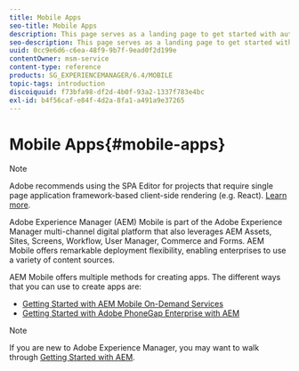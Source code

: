 ```yaml
---
title: Mobile Apps
seo-title: Mobile Apps
description: This page serves as a landing page to get started with authoring, developing, and administering mobile apps.
seo-description: This page serves as a landing page to get started with authoring, developing, and administering mobile apps.
uuid: 0cc9e6d6-c6ea-48f9-9b7f-9ead0f2d199e
contentOwner: msm-service
content-type: reference
products: SG_EXPERIENCEMANAGER/6.4/MOBILE
topic-tags: introduction
discoiquuid: f73bfa98-df2d-4b0f-93a2-1337f783e4bc
exl-id: b4f56caf-e84f-4d2a-8fa1-a491a9e37265
---
```

# Mobile Apps{#mobile-apps}

>[!NOTE]
>
>Adobe recommends using the SPA Editor for projects that require single page application framework-based client-side rendering (e.g. React). [Learn more](/help/sites-developing/spa-overview.md).

Adobe Experience Manager (AEM) Mobile is part of the Adobe Experience Manager multi-channel digital platform that also leverages AEM Assets, Sites, Screens, Workflow, User Manager, Commerce and Forms. AEM Mobile offers remarkable deployment flexibility, enabling enterprises to use a variety of content sources.

AEM Mobile offers multiple methods for creating apps. The different ways that you can use to create apps are:

* [Getting Started with AEM Mobile On-Demand Services](/help/mobile/aem-mobile-on-demand.md)
* [Getting Started with Adobe PhoneGap Enterprise with AEM](/help/mobile/developing-in-phonegap.md)

>[!NOTE]
>
>If you are new to Adobe Experience Manager, you may want to walk through [Getting Started with AEM](/help/sites-deploying/deploy.md).
